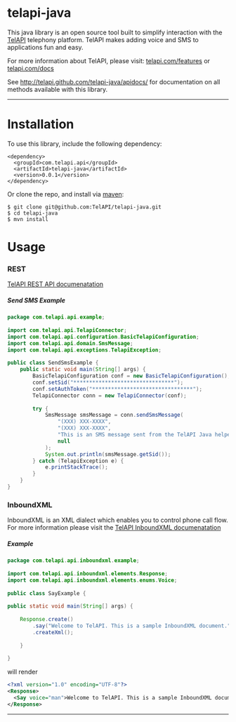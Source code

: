 telapi-java
==========

This java library is an open source tool built to simplify interaction with the [TelAPI](http://telapi.com) telephony platform. TelAPI makes adding voice and SMS to applications fun and easy.

For more information about TelAPI, please visit:  [telapi.com/features](http://www.telapi.com/features) or [telapi.com/docs](http://www.telapi.com/docs)

See http://telapi.github.com/telapi-java/apidocs/ for documentation on all methods available with this library.

---


Installation
============

To use this library, include the following dependency:
```
<dependency>
  <groupId>com.telapi.api</groupId>
  <artifactId>telapi-java</artifactId>
  <version>0.0.1</version>
</dependency>
```

Or clone the repo, and install via [maven](http://maven.apache.org/download.html):
```
$ git clone git@github.com:TelAPI/telapi-java.git
$ cd telapi-java
$ mvn install
```

Usage
======

### REST

[TelAPI REST API documenatation](http://www.telapi.com/docs/api/rest/) 

##### Send SMS Example

```java
package com.telapi.api.example;
 
import com.telapi.api.TelapiConnector;
import com.telapi.api.configuration.BasicTelapiConfiguration;
import com.telapi.api.domain.SmsMessage;
import com.telapi.api.exceptions.TelapiException;
 
public class SendSmsExample {
    public static void main(String[] args) {
        BasicTelapiConfiguration conf = new BasicTelapiConfiguration();
        conf.setSid("********************************");
        conf.setAuthToken("********************************");
        TelapiConnector conn = new TelapiConnector(conf);
 
        try {
            SmsMessage smsMessage = conn.sendSmsMessage(
                "(XXX) XXX-XXXX",
                "(XXX) XXX-XXXX",
                "This is an SMS message sent from the TelAPI Java helper! Easy as 1, 2, 3!",
                null
            );
            System.out.println(smsMessage.getSid());
        } catch (TelapiException e) {
            e.printStackTrace();
        }
    }
}         
```

### InboundXML

InboundXML is an XML dialect which enables you to control phone call flow. For more information please visit the [TelAPI InboundXML documenatation](http://www.telapi.com/docs/api/inboundxml/)

##### <Say> Example

```java
package com.telapi.api.inboundxml.example;
 
import com.telapi.api.inboundxml.elements.Response;
import com.telapi.api.inboundxml.elements.enums.Voice;
 
public class SayExample {
 
public static void main(String[] args) {
 
    Response.create()
        .say("Welcome to TelAPI. This is a sample InboundXML document.", Voice.MAN)
        .createXml();
 
    }
 
}   
```

will render

```xml
<?xml version="1.0" encoding="UTF-8"?>
<Response>
  <Say voice="man">Welcome to TelAPI. This is a sample InboundXML document.</Say>
</Response>
```

---
